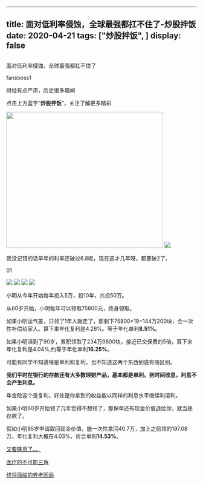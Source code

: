 
---
title:   面对低利率侵蚀，全球最强都扛不住了-炒股拌饭
date: 2020-04-21
tags: ["炒股拌饭", ]
display: false
---


## 



面对低利率侵蚀，全球最强都扛不住了




fansboss1




财经有点严肃，历史很多趣闻


点击上方蓝字“**炒股拌饭**”，关注了解更多精彩

<img class="rich_pages" data-ratio="0.8647342995169082" data-s="300,640" src="https://mmbiz.qpic.cn/mmbiz_png/oIUpFu9RaAfjknvrwtFdj4B5b6ia8hzMwqQDafJcVTNGfzwyhq3AfvKC4PRlDpT9KDwwXGiaFjr4Xs9ECNRTf6pg/640?wx_fmt=png" data-type="png" data-w="828" style="height: 359px;width: 415px;"/>

<img class="rich_pages" data-ratio="0.6757369614512472" data-s="300,640" src="https://mmbiz.qpic.cn/mmbiz_png/oIUpFu9RaAfjknvrwtFdj4B5b6ia8hzMwMK36w5Te7QxWCnZut5fynBbNBqkgSTJLY5XXczJViaer12paiaREwIIQ/640?wx_fmt=png" data-type="png" data-w="441"/>

我没记错的话早年的利率还破过6.8呢，现在这才几年呀，都要破2了。



01

<img class="rich_pages" data-ratio="0.8196969696969697" data-s="300,640" src="https://mmbiz.qpic.cn/sz_mmbiz_png/tnE2st4BmibZswBnBmdunLw90Gj6uCpzw628kxfVPuhLUCU2UPeTjN6MvUFDwrLQMiapBsEiaS9hxPFfmQjBELpZA/640?wx_fmt=png" data-type="png" data-w="660"/>

<img class="rich_pages" data-ratio="0.5062893081761006" data-s="300,640" src="https://mmbiz.qpic.cn/sz_mmbiz_png/tnE2st4BmibZswBnBmdunLw90Gj6uCpzwaSeqbaMQkopCr7KxNWPib1MsLvm4I86nWcia0aiaoOP3PsYwzGv6Ryt7w/640?wx_fmt=png" data-type="png" data-w="636"/>

<img class="rich_pages" data-ratio="0.5723140495867769" data-s="300,640" src="https://mmbiz.qpic.cn/sz_mmbiz_png/tnE2st4BmibZswBnBmdunLw90Gj6uCpzwkoJJEHkxic7Mh5vFWEIeSEZ436bib0REvchoibPcjj34GGDcCvsibQAX4g/640?wx_fmt=png" data-type="png" data-w="484"/>

<img class="rich_pages" data-ratio="0.28378378378378377" data-s="300,640" src="https://mmbiz.qpic.cn/sz_mmbiz_png/tnE2st4BmibbTTlYcGJibLIr1FdaibicYnYs5QD38fDd8S9diaocJSzYQQd0F8rO97hzUpuWOJ6abibX8oibpKjaejuWA/640?wx_fmt=png" data-type="png" data-w="592"/>

小明从今年开始每年投入5万，投10年，共投50万。

从60岁开始，小明每年可以领取75800元，终身领取。

如果小明运气差，只领了1年人就走了，那剩下75800*19=144万200块，会一次性补偿给家人。算下来年化复利是4.26%。等于年化单利**8.51%**。

如果小明活到了90岁，累积领取了234万9800块，接近已交保费的5倍，算下来年化复利是4.04%,约等于年化单利**16.25%**。

可能有同学不知道啥是单利和复利，也不知道这两个东西到底有啥区别。

**我们平时在银行的存款还有大多数理财产品，基本都是单利。到时间收息，利息不会产生利息。**

年金险这个是复利，好处是你拿到的收益能以同样的利息水平继续利滚利。

如果小明60岁开始领了几年觉得不想领了，那保单还有现金价值退给你，就当是存款了。

假如小明85岁申请取回现金价值，能一次性拿回40.7万，加上之前领的197.08万，年化复利大概在4.03%，折合单利**14.53%**。

[又要降息了。。](http://mp.weixin.qq.com/s?__biz=Mzg4NTE3NTE2NQ==&amp;mid=2247484536&amp;idx=1&amp;sn=6449b59c9b159e85256f7b41aa8ad00b&amp;chksm=cfada26af8da2b7c27b9e9edd30004858766bc8228e62cb07748cc4e04776bcbe8fb0ef98717&amp;scene=21#wechat_redirect)

[医疗的不可能三角](http://mp.weixin.qq.com/s?__biz=MzU4NTkwMDY5MQ==&amp;mid=2247485632&amp;idx=1&amp;sn=92215782ded8f48cf4fd9a267ef0fcd9&amp;chksm=fd823f3ccaf5b62a14125184358a020bdbc8f603e4a9aa094f0f40afae57b50ca339b909d68c&amp;scene=21#wechat_redirect)[](http://mp.weixin.qq.com/s?__biz=MzU4NTkwMDY5MQ==&amp;mid=2247485632&amp;idx=1&amp;sn=92215782ded8f48cf4fd9a267ef0fcd9&amp;chksm=fd823f3ccaf5b62a14125184358a020bdbc8f603e4a9aa094f0f40afae57b50ca339b909d68c&amp;scene=21#wechat_redirect)

[终将面临的养老困局](http://mp.weixin.qq.com/s?__biz=MzU4NTkwMDY5MQ==&amp;mid=2247485859&amp;idx=1&amp;sn=058ad5e360de3e58e1193f2dc7bb2d05&amp;chksm=fd823e5fcaf5b749339e446cc5117642572b917232b41ab317191e6999a2bfdb414d1c76927d&amp;scene=21#wechat_redirect)








